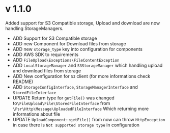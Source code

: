 # v 1.1.0

Added support for S3 Compatible storage, Upload and download are now handling StorageManagers.

* ADD Support for S3 Compatible storage
* ADD new Component for Download files from storage
* ADD new `storage_type` key into configuration for components
* ADD AWS SDK to requirements
* ADD `FileUpload\Exceptions\FileContentException`
* ADD `LocalStorageManager` and `S3StorageManager` which handling upload and download files from storage
* ADD New configuration for `S3` client (for more informations check README)
* ADD `StorageConfigInterface`, `StorageManagerInterface` and `StoredFileInterface`
* UPDATE Return type for `getFile()` was changed to`\FileUpload\File\StoredFileInterface` from `\Psr\Http\Message\UploadedFileInterface` Which returning more informations about file
* UPDATE `UploadComponent::getFile()` from now can throw `HttpException` in case there is `Not supported storage type` in configuration